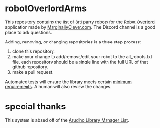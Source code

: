 # robotOverlordArms

This repository contains the list of 3rd party robots for the [Robot Overlord](https://github.com/MarginallyClever/Robot-Overlord-App/) 
application made by [MarginallyClever.com](http://marginallyclever.com/).  The Discord channel is a good place to ask questions.

Adding, removing, or changing repositories is a three step process:
 
1. clone this repository.
2. make your change to add/remove/edit your robot to the all_robots.txt file.  each repository should be a single line with the full URL of that github repository.
3. make a pull request.

Automated tests will ensure the library meets certain [minimum requirements](https://github.com/MarginallyClever/Robot-Overlord-App/wiki/robot-library-specification).
A human will also review the changes.

# special thanks

This system is absed off of the [Arudino Library Manager List](https://github.com/arduino/library-registry).